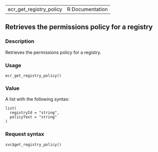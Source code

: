 <table style="width: 100%;">
<tbody>
<tr class="odd">
<td>ecr_get_registry_policy</td>
<td style="text-align: right;">R Documentation</td>
</tr>
</tbody>
</table>

## Retrieves the permissions policy for a registry

### Description

Retrieves the permissions policy for a registry.

### Usage

    ecr_get_registry_policy()

### Value

A list with the following syntax:

    list(
      registryId = "string",
      policyText = "string"
    )

### Request syntax

    svc$get_registry_policy()
